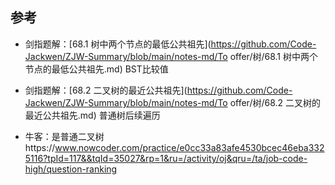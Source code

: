 



## 参考

- 剑指题解：[68.1 树中两个节点的最低公共祖先](https://github.com/Code-Jackwen/ZJW-Summary/blob/main/notes-md/To offer/树/68.1 树中两个节点的最低公共祖先.md) BST比较值
- 剑指题解：[68.2 二叉树的最近公共祖先](https://github.com/Code-Jackwen/ZJW-Summary/blob/main/notes-md/To offer/树/68.2 二叉树的最近公共祖先.md) 普通树后续遍历

- 牛客：是普通二叉树https://www.nowcoder.com/practice/e0cc33a83afe4530bcec46eba3325116?tpId=117&&tqId=35027&rp=1&ru=/activity/oj&qru=/ta/job-code-high/question-ranking